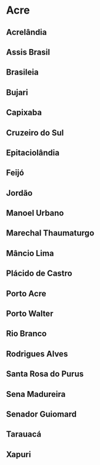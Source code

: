 # Acre

## Acrelândia

## Assis Brasil

## Brasileia

## Bujari

## Capixaba

## Cruzeiro do Sul

## Epitaciolândia

## Feijó

## Jordão

## Manoel Urbano

## Marechal Thaumaturgo

## Mâncio Lima

## Plácido de Castro

## Porto Acre

## Porto Walter

## Rio Branco

## Rodrigues Alves

## Santa Rosa do Purus

## Sena Madureira

## Senador Guiomard

## Tarauacá

## Xapuri
